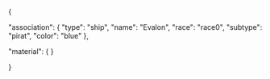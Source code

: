 {

"association": {
"type": "ship",
"name": "Evalon",
"race": "race0",
"subtype": "pirat",
"color": "blue"
},

"material": {
}

}


